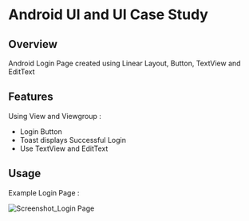 # Android UI and UI Case Study

## Overview
Android Login Page created using Linear Layout, Button, TextView and EditText

## Features
Using View and Viewgroup :
- Login Button
- Toast displays Successful Login
- Use TextView and EditText

## Usage
Example Login Page  :

![Screenshot_Login Page](https://user-images.githubusercontent.com/56164259/68088233-646aa580-fe8f-11e9-8735-e5fb469e8642.png)

